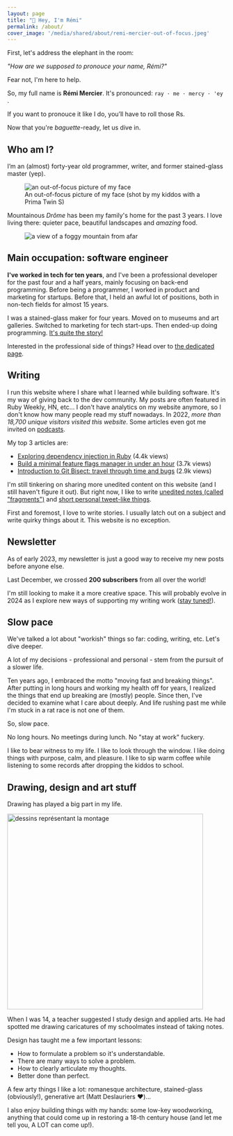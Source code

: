 ```yaml
---
layout: page
title: "👋 Hey, I'm Rémi"
permalink: /about/
cover_image: '/media/shared/about/remi-mercier-out-of-focus.jpeg'
---
```


First, let's address the elephant in the room:

*"How are we supposed to pronouce your name, Rémi?"*

Fear not, I'm here to help.

So, my full name is <strong>Rémi Mercier</strong>. It's pronounced: `ray · me · mercy · 'ey `.

If you want to pronouce it like I do, you’ll have to roll those Rs.

Now that you're *baguette*-ready, let us dive in.

## Who am I?

I’m an (almost) forty-year old programmer, writer, and former stained-glass master (yep).

<figure>
  <img src="{{ site.baseurl }}/media/shared/about/remi-mercier-out-of-focus.jpeg" alt='an out-of-focus picture of my face'/>
  <figcaption>An out-of-focus picture of my face (shot by my kiddos with a Prima Twin S)</figcaption>
</figure>

Mountainous *Drôme* has been my family's home for the past 3 years. I love living there: quieter pace, beautiful landscapes and *amazing* food.

<figure>
  <img src="{{ site.baseurl }}/media/shared/about/vercors.jpeg" alt='a view of a foggy mountain from afar'/>
</figure>

## Main occupation: software engineer

**I've worked in tech for ten years**, and I've been a professional developer for the past four and a half years, mainly focusing on back-end programming. Before being a programmer, I worked in product and marketing for startups. Before that, I held an awful lot of positions, both in non-tech fields for almost 15 years.

I was a stained-glass maker for four years. Moved on to museums and art galleries. Switched to marketing for tech start-ups. Then ended-up doing programming. [It's quite the story!]({{site.baseurl}}/from-stained-glass-master-to-software-developer/)

Interested in the professional side of things? Head over to [the dedicated page]({{site.baseurl}}/work/).

## Writing

I run this website where I share what I learned while building software. It's my way of giving back to the dev community. My posts are often featured in Ruby Weekly, HN, etc... I don't have analytics on my website anymore, so I don't know how many people read my stuff nowadays. In 2022, *more than 18,700 unique visitors visited this website*. Some articles even got me invited on [podcasts]({{site.baseurl}}/talks/).

My top 3 articles are:
- [Exploring dependency injection in Ruby]({{site.baseurl}}/dependency-injection-in-ruby/) (4.4k views)
- [Build a minimal feature flags manager in under an hour]({{site.baseurl}}/minimal-feature-flags-manager/) (3.7k views)
- [Introduction to Git Bisect: travel through time and bugs]({{site.baseurl}}/how-to-use-git-bisect/) (2.9k views)

I'm still tinkering on sharing more unedited content on this website (and I still haven't figure it out). But right now, I like to write [unedited notes (called "fragments")]({{site.baseurl}}/fragments/) and [short personal tweet-like things]({{site.baseurl}}/scribbles/).

First and foremost, I love to write stories. I usually latch out on a subject and write quirky things about it. This website is no exception.

## Newsletter

As of early 2023, my newsletter is just a good way to receive my new posts before anyone else.

Last December, we crossed **200 subscribers** from all over the world!

I'm still looking to make it a more creative space. This will probably evolve in 2024 as I explore new ways of supporting my writing work ([stay tuned!]({{site.baseurl}}/newsletter/)).

## Slow pace

We've talked a lot about "workish" things so far: coding, writing, etc. Let's dive deeper.

A lot of my decisions - professional and personal - stem from the pursuit of a slower life.

Ten years ago, I embraced the motto "moving fast and breaking things". After putting in long hours and working my health off for years, I realized the things that end up breaking are (mostly) people. Since then, I've decided to examine what I care about deeply. And life rushing past me while I'm stuck in a rat race is not one of them.

So, slow pace.

No long hours. No meetings during lunch. No "stay at work" fuckery.

I like to bear witness to my life. I like to look through the window. I like doing things with purpose, calm, and pleasure. I like to sip warm coffee while listening to some records after dropping the kiddos to school.

## Drawing, design and art stuff

Drawing has played a big part in my life.

<img src="{{ site.baseurl }}/media/2020/dessiner-la-montagne_03.jpeg" alt="dessins représentant la montage" width="450px" >

When I was 14, a teacher suggested I study design and applied arts. He had spotted me drawing caricatures of my schoolmates instead of taking notes.

Design has taught me a few important lessons:

- How to formulate a problem so it's understandable.
- There are many ways to solve a problem.
- How to clearly articulate my thoughts.
- Better done than perfect.

A few arty things I like a lot: romanesque architecture, stained-glass (obviously!), generative art (Matt Deslauriers ❤️)...

I also enjoy building things with my hands: some low-key woodworking, anything that could come up in restoring a 18-th century house (and let me tell you, A LOT can come up!).
